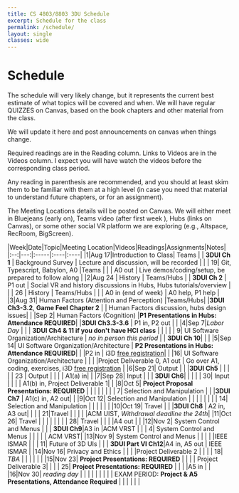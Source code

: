 ```yaml
---
title: CS 4803/8803 3DU Schedule
excerpt: Schedule for the class
permalink: /schedule/
layout: single
classes: wide
---
```


# Schedule

The schedule will very likely change, but it represents the current best estimate of what topics will be covered and when.  We will have regular QUIZZES on Canvas, based on the book chapters and other material from the class.

We will update it here and post announcements on canvas when things change.

Required readings are in the Reading column. Links to Videos are in the Videos column.  I expect you will have watch the videos before the corresponding class period.

Any reading in parenthesis are recommended, and you should at least skim them to be familiar with them at a high level (in case you need that material to understand future chapters, or for an assignment).

The Meeting Locations details will be posted on Canvas.  We will either meet in Bluejeans (early on), Teams video (after first week ), Hubs (links on Canvas), or some other social VR platform we are exploring (e.g., Altspace, RecRoom, BigScreen).

|Week|Date|Topic|Meeting Location|Videos|Readings|Assignments|Notes|
|:--:|---:|:-----|:----|:----|
|1|Aug 17|Introduction to Class| Teams | | **3DUI Ch 1** | Background Survey | Lecture and discussion, will be recorded |
| | 19| Git, Typescript, Babylon, A0 |Teams | | | A0 out | Live demos/coding/setup, be prepared to follow along |
|2|Aug 24 | History  | Teams/Hubs | | **3DUI Ch 2**  | P1 out | Social VR and history discussions in Hubs, Hubs tutorials/overview |
| | 26 |  History | Teams/Hubs | | | A0 in (end of week) | A0 help, P1 help |
|3|Aug 31| Human Factors (Attention and Perception) |Teams/Hubs| |**3DUI Ch3-3.2**, **Game Feel Chapter 2** | | Human Factors discussion, hubs design issues|
| |Sep 2| Human Factors (Cognition) |**P1 Presentations in Hubs: Attendance REQUIRED**| |**3DUI Ch3.3-3.6** | P1 in, P2 out | |
|4|Sep 7|_Labor Day_ | | | **3DUI Ch4 & 11 if you don't have HCI class** | | |
| | 9| UI Software Organization/Architecture | _no in person this period_ | | **3DUI Ch 10**| |  |
|5|Sep 14| UI Software Organization/Architecture | **P2 Presentations in Hubs: Attendance REQUIRED**| | |P2 in | i3D [free registration](https://bit.ly/i3d2020reg)|
| |16| UI Software Organization/Architecture | | | |Project Deliverable 0, A1 out | Go over A1, coding, exercises, i3D [free registration](https://bit.ly/i3d2020reg) |
|6|Sep 21| Output | | |**3DUI Ch5**  | | |
| | 23 | Output | | | | A1(a) in| |
|7|Sep 28| Input | | | **3DUI Ch6**| | |
| |  30| Input | | | | A1(b) in, Project Deliverable 1| |
|8|Oct 5| **Project Proposal Presentations: REQUIRED** | | | | | |
| | 7| Selection and Manipulation | | |**3DUI Ch7** | A1(c) in, A2 out| |
|9|Oct 12| Selection and Manipulation | | | | | |
| | 14| Selection and Manipulation | | | | | |
|10|Oct 19| Travel | | |**3DUI Ch8** | A2 in, A3 out| |
| | 21|Travel | | | | |ACM UIST, _Withdrawal deadline the 24th_|
|11|Oct 26| Travel | | | | | |
| | 28| Travel | | | |A4 out | |
|12|Nov 2| System Control and Menus | | | **3DUI Ch9**|A3 in |ACM VRST |
| | 4| System Control and Menus | | | | | ACM VRST|
|13|Nov 9| System Control and Menus | | | | |IEEE ISMAR |
| | 11| Future of 3D UIs | | | **3DUI Part VI Ch12**|A4 in, A5 out | IEEE ISMAR |
|14|Nov 16| Privacy and Ethics | | | |Project Deliverable 2 | |
| | 18| _TBA_ | | | | | |
|15|Nov 23| **Project Presentations: REQUIRED** | | | | Project Deliverable 3| |
| | 25| **Project Presentations: REQUIRED** | | | |A5 in | |
|16|Nov 30| *reading day* | | | | | |
| | | EXAM PERIOD: **Project & A5 Presentations, Attendance Required** | | | | | |